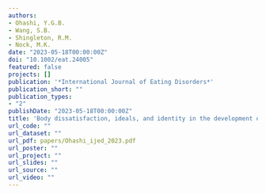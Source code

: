```yaml
---
authors:
- Ohashi, Y.G.B.
- Wang, S.B.
- Shingleton, R.M.
- Nock, M.K.
date: "2023-05-18T00:00:00Z"
doi: "10.1002/eat.24005"
featured: false
projects: []
publication: '*International Journal of Eating Disorders*'
publication_short: ""
publication_types:
- "2"
publishDate: "2023-05-18T00:00:00Z"
title: 'Body dissatisfaction, ideals, and identity in the development of disordered eating among adolescent ballet dancers'
url_code: ""
url_dataset: ""
url_pdf: papers/Ohashi_ijed_2023.pdf
url_poster: ""
url_project: ""
url_slides: ""
url_source: ""
url_video: ""
---
```

